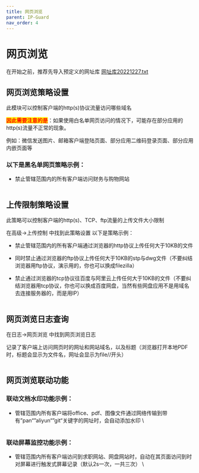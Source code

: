 ```yaml
---
title: 网页浏览
parent: IP-Guard
nav_order: 4
---
```


# 网页浏览

在开始之前，推荐先导入预定义的网址库 [网址库20221227.txt](https://github.com/AJMOXu/ajmoxu.github.io/files/10704304/20221227.txt)

## 网页浏览策略设置

此模块可以控制客户端的http(s)协议流量访问哪些域名

<mark style="color:red;">**因此需要注意的是**</mark>：如果使用白名单网页访问的情况下，可能存在部分应用的http(s)流量不正常的现象。

例如：微信发送图片、邮箱客户端登陆页面、部分应用二维码登录页面、部分应用内嵌页面等

### 以下是黑名单网页策略示例：

*   禁止管辖范围内的所有客户端访问财务与购物网站\
    &#x20;

    <figure><img src="https://user-images.githubusercontent.com/123937106/218020140-eaf91812-03cd-4fa2-a1a6-2c53d3f53cdb.png" alt=""><figcaption></figcaption></figure>

## 上传限制策略设置

此策略可以控制客户端的http(s)、TCP、ftp流量的上传文件大小限制

在高级->上传控制 中找到此策略设置 以下是策略示例：

* 禁止管辖范围内的所有客户端通过浏览器的http协议上传任何大于10KB的文件
* 同时禁止通过浏览器的ftp协议上传任何大于10KB的stp与dwg文件（不要纠结浏览器用ftp协议，演示用的，你也可以换成filezilla）
*   禁止通过浏览器的tcp协议往百度与阿里云上传任何大于10KB的文件（不要纠结浏览器用tcp协议，你也可以换成百度网盘，当然有些网盘应用不是用域名去连接服务器的，而是用IP）&#x20;

    <figure><img src="https://user-images.githubusercontent.com/123937106/218021050-01b8cfcf-95f4-4be3-8e25-999a09b79d68.png" alt=""><figcaption></figcaption></figure>

## 网页浏览日志查询

在日志->网页浏览 中找到网页浏览日志

记录了客户端上访问网页时的网址和网站域名，以及标题（浏览器打开本地PDF时，标题会显示为文件名，网址会显示为file//开头）\
&#x20;

<figure><img src="https://user-images.githubusercontent.com/123937106/218030365-cdf31ad8-e7af-469c-8711-aad8d596fccb.png" alt=""><figcaption></figcaption></figure>

## 网页浏览联动功能

### 联动文档水印功能示例：

*   管辖范围内所有客户端将office、pdf、图像文件通过网络传输到带有”pan“”aliyun“”git“关键字的网址时，会自动添加水印 \


    <figure><img src="https://user-images.githubusercontent.com/123937106/218032245-52d665a9-7182-48a3-8580-7880bab4c6d9.png" alt=""><figcaption></figcaption></figure>

### 联动屏幕监控功能示例：

*   管辖范围内所有客户端访问到求职网站、网盘网站时，自动在其页面访问到时对屏幕进行触发式屏幕记录（默认2s一次，一共三次） \


    <figure><img src="https://user-images.githubusercontent.com/123937106/218032811-fc6a7e02-e24c-44f1-8a15-4349c53c727e.png" alt=""><figcaption></figcaption></figure>
